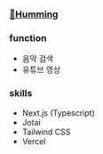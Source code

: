 ### [🔗Humming](https://humming.vercel.app/)

### function

- 음악 검색
- 유튜브 영상

### skills

- Next.js (Typescript)
- Jotai
- Tailwind CSS
- Vercel
